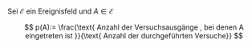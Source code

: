 Sei $\mathcal{E}$ ein Ereignisfeld und $A \in \mathcal{E}$

$$
p(A):= \frac{\text{ Anzahl der Versuchsausgänge , bei denen A eingetreten ist }}{\text{ Anzahl der durchgeführten Versuche}}
$$
